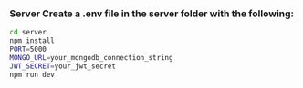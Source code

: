 ### Server Create a .env file in the server folder with the following:

```bash
cd server
npm install
PORT=5000
MONGO_URL=your_mongodb_connection_string
JWT_SECRET=your_jwt_secret
npm run dev